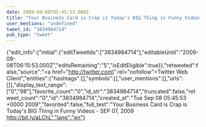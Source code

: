 ```yaml
---
date: 2009-09-08T05:45:53.000Z
title: "Your Business Card is Crap is Today's BIG Thing in Funny Videos - SEP 07, 2009 http://bit.ly/aLChL″"
user_mentions: "undefined"
tweet_id: "3834984714"
pub_type: "tweet"
---
```

{"edit_info":{"initial":{"editTweetIds":["3834984714"],"editableUntil":"2009-09-08T06:15:53.000Z","editsRemaining":"5","isEditEligible":true}},"retweeted":false,"source":"<a href=\"http://twitter.com\" rel=\"nofollow\">Twitter Web Client</a>","entities":{"hashtags":[],"symbols":[],"user_mentions":[],"urls":[]},"display_text_range":["0","98"],"favorite_count":"0","id_str":"3834984714","truncated":false,"retweet_count":"0","id":"3834984714","created_at":"Tue Sep 08 05:45:53 +0000 2009","favorited":false,"full_text":"Your Business Card is Crap is Today's BIG Thing in Funny Videos - SEP 07, 2009 http://bit.ly/aLChL","lang":"en"}
